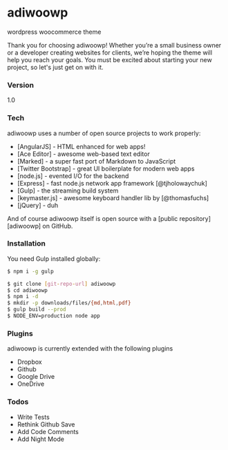 # adiwoowp

wordpress woocommerce theme

Thank you for choosing adiwoowp! Whether you’re a small business owner or a developer creating websites for clients, we’re hoping the theme will help you reach your goals. You must be excited about starting your new project, so let's just get on with it.

### Version
1.0

### Tech

adiwoowp uses a number of open source projects to work properly:

* [AngularJS] - HTML enhanced for web apps!
* [Ace Editor] - awesome web-based text editor
* [Marked] - a super fast port of Markdown to JavaScript
* [Twitter Bootstrap] - great UI boilerplate for modern web apps
* [node.js] - evented I/O for the backend
* [Express] - fast node.js network app framework [@tjholowaychuk]
* [Gulp] - the streaming build system
* [keymaster.js] - awesome keyboard handler lib by [@thomasfuchs]
* [jQuery] - duh

And of course adiwoowp itself is open source with a [public repository][adiwoowp]
 on GitHub.

### Installation

You need Gulp installed globally:

```sh
$ npm i -g gulp
```

```sh
$ git clone [git-repo-url] adiwoowp
$ cd adiwoowp
$ npm i -d
$ mkdir -p downloads/files/{md,html,pdf}
$ gulp build --prod
$ NODE_ENV=production node app
```

### Plugins

adiwoowp is currently extended with the following plugins

* Dropbox
* Github
* Google Drive
* OneDrive

### Todos

 - Write Tests
 - Rethink Github Save
 - Add Code Comments
 - Add Night Mode